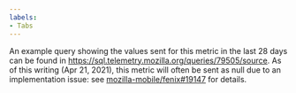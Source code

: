 ```yaml
---
labels:
- Tabs
---
```

An example query showing the values sent for this metric in the last 28 days can be found in https://sql.telemetry.mozilla.org/queries/79505/source.
As of this writing (Apr 21, 2021), this metric will often be sent as null due to an implementation issue:
see [mozilla-mobile/fenix#19147](https://github.com/mozilla-mobile/fenix/issues/19147) for details.
